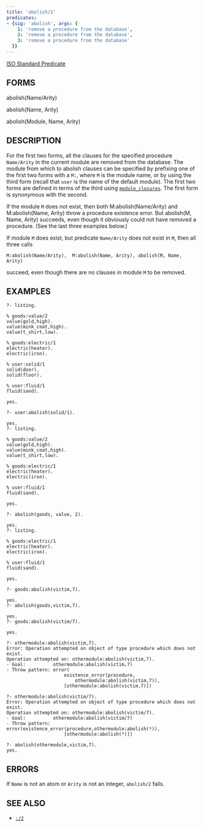 ```yaml
---
title: 'abolish/2'
predicates:
- {sig: 'abolish', args: {
    1: 'remove a procedure from the database',
    2: 'remove a procedure from the database',
    3: 'remove a procedure from the database'
  }}
---
```

[ISO Standard Predicate](https://www.deransart.fr/prolog/bips.html#abolish)

## FORMS

abolish(Name/Arity)

abolish(Name, Arity)

abolish(Module, Name, Arity)

## DESCRIPTION

For the first two forms, all the clauses for the specified procedure `Name/Arity` in the current module are removed from the database. The module from which to abolish clauses can be specified by prefixing one of the first two forms with a `M:`, where `M` is the module name,  or by using the third form (recall that `user` is the name of the default module).  The first two forms are defined in terms of the third using [`module_closures`](module_closure.html).  The first form is synonymous with the second.

If the module `M` does not exist, then both M:abolish(Name/Arity) and M:abolish(Name, Arity) throw a procedure existence error.  But abolish(M, Name, Arity) succeeds, even though it obviously could not have removed a procedure. (See the last three examples below.)

If module `M` does exist, but predicate `Name/Arity` does not exist in `M`, then all three calls 
```
M:abolish(Name/Arity),  M:abolish(Name, Arity), abolish(M, Name, Arity) 
```
succeed, even though there are no clauses in module `M` to be removed.

## EXAMPLES
```
?- listing.

% goods:value/2
value(gold,high).
value(mink_coat,high).
value(t_shirt,low).

% goods:electric/1
electric(heater).
electric(iron).

% user:solid/1
solid(door).
solid(floor).

% user:fluid/1
fluid(sand).

yes.

?- user:abolish(solid/1).

yes.
?- listing.

% goods:value/2
value(gold,high).
value(mink_coat,high).
value(t_shirt,low).

% goods:electric/1
electric(heater).
electric(iron).

% user:fluid/1
fluid(sand).

yes.

?- abolish(goods, value, 2).

yes.
?- listing.

% goods:electric/1
electric(heater).
electric(iron).

% user:fluid/1
fluid(sand).

yes.

?- goods:abolish(victim,7).

yes.
?- abolish(goods,victim,7).

yes.
?- goods:abolish(victim/7).

yes.

?- othermodule:abolish(victim,7).
Error: Operation attempted on object of type procedure which does not exist.
Operation attempted on: othermodule:abolish(victim,7).
- Goal:          othermodule:abolish(victim,7)
- Throw pattern: error(
                     existence_error(procedure,
                         othermodule:abolish(victim,7)),
                     [othermodule:abolish(victim,7)])

?- othermodule:abolish(victim/7).
Error: Operation attempted on object of type procedure which does not exist.
Operation attempted on: othermodule:abolish(victim/7).
- Goal:          othermodule:abolish(victim/7)
- Throw pattern: error(existence_error(procedure,othermodule:abolish(*)),
                     [othermodule:abolish(*)])

?- abolish(othermodule,victim,7).
yes.
```
## ERRORS

If `Name` is not an atom or `Arity` is not an integer, `abolish/2` fails.


## SEE ALSO

- [`:/2`](colon.html)
